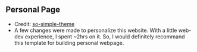 ## Personal Page
- Credit: [so-simple-theme](https://github.com/mmistakes/so-simple-theme)
- A few changes were made to personalize this website. With a little web-dev experience, I spent ~2hrs on it. So, I would definitely recommand this template for building personal webpage.